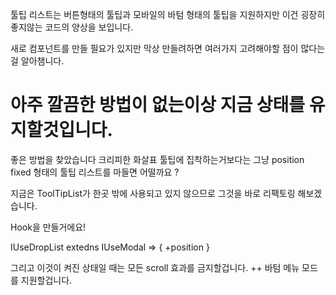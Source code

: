 툴팁 리스트는
버튼형태의 툴팁과 모바일의 바텀 형태의 툴팁을 지원하지만 
이건 굉장히 좋지않는 코드의 양상을 보입니다.

새로 컴포넌트를 만들 필요가 있지만
막상 만들려하면 
여러가지 고려해야할 점이 많다는걸 알아챔니다. 

# 아주 깔끔한 방법이 없는이상 지금 상태를 유지할것입니다.
좋은 방법을 찾았습니다
크리피한 화살표 툴팁에 집착하는거보다는 
그냥 position fixed 형태의 툴팁 리스트를 마들면 어떨까요 ?

지금은 ToolTipList가 한곳 밖에 사용되고 있지 않으므로 
그것을 바로 리팩토링 해보겠습니다.


Hook을 만들거에요!


IUseDropList extedns IUseModal => {
    +position
}

그리고 이것이 켜진 상태일 때는 모든 scroll 효과를 금지할겁니다.
++ 바텀 메뉴 모드를 지원할겁니다.

